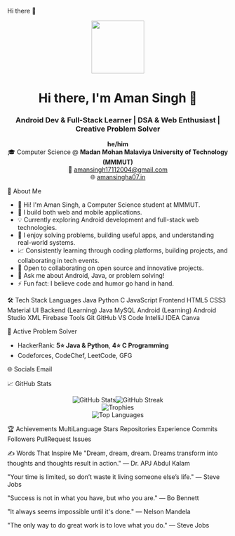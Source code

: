 Hi there 👋
<!--**Aman-Singh-07/Aman-Singh-07** is a ✨ _special_ ✨ repository because its `README.md` (this file) appears on your GitHub profile.Here are some ideas to get you started:- 🔭 I’m currently working on ...- 🌱 I’m currently learning ...- 👯 I’m looking to collaborate on ...- 🤔 I’m looking for help with ...- 💬 Ask me about ...- 📫 How to reach me: ...- 😄 Pronouns: ...- ⚡ Fun fact: ...-->
<p align="center"><img src="https://avatars.githubusercontent.com/u/180750425?s=400&u=862a9ba0baeff7573a8ea41bbbe6bc02439a3930&v=4" width="120" /></p>
<h1 align="center">Hi there, I'm Aman Singh 👋</h1><h3 align="center">Android Dev & Full-Stack Learner | DSA & Web Enthusiast | Creative Problem Solver</h3>

<p align="center"><b>he/him</b> <br>🎓 Computer Science @ <b>Madan Mohan Malaviya University of Technology (MMMUT)</b> <br>📧 <a href="mailto:amansingh17112004@gmail.com">amansingh17112004@gmail.com</a> <br>🌐 <a href="https://aman-singh-07.github.io/PortfolioA07/">amansingha07.in</a></p>

🚀 About Me
- 👋 Hi! I'm Aman Singh, a Computer Science student at MMMUT.
- 🔧 I build both web and mobile applications.
- 💡 Currently exploring Android development and full-stack web technologies.
- 🧩 I enjoy solving problems, building useful apps, and understanding real-world systems.
- 📈 Consistently learning through coding platforms, building projects, and collaborating in tech events.
- 👯 Open to collaborating on open source and innovative projects.
- 💬 Ask me about Android, Java, or problem solving!
- ⚡ Fun fact: I believe code and humor go hand in hand.

🛠 Tech Stack
Languages
Java Python C JavaScript
Frontend
HTML5 CSS3 Material UI
Backend (Learning)
Java MySQL
Android (Learning)
Android Studio XML Firebase
Tools
Git GitHub VS Code IntelliJ IDEA Canva

🧩 Active Problem Solver
- HackerRank: <b>5⭐ Java & Python</b>, <b>4⭐ C Programming</b>
- Codeforces, CodeChef, LeetCode, GFG

🌐 Socials
 Email

📈 GitHub Stats
<p align="center"><img src="https://github-readme-stats.vercel.app/api?username=Aman-Singh-07&show_icons=true&theme=tokyonight" alt="GitHub Stats" /><img src="https://streak-stats.demolab.com/?user=Aman-Singh-07&theme=tokyonight" alt="GitHub Streak" /><br /><img src="https://github-profile-trophy.vercel.app/?username=Aman-Singh-07&theme=tokyonight&margin-w=15&margin-h=15" alt="Trophies" /><br /><img src="https://github-readme-stats.vercel.app/api/top-langs/?username=Aman-Singh-07&layout=compact&theme=tokyonight" alt="Top Languages" /></p>

<!-- ## 📝 My Recent Commits![](https://github-readme-stats.vercel.app/api?username=Aman-Singh-07&theme=dark&hide_border=false&include_all_commits=true&count_private=true)<br/>![](https://nirzak-streak-stats.vercel.app/?user=Aman-Singh-07&theme=dark&hide_border=false)<br/>![](https://github-readme-stats.vercel.app/api/top-langs/?username=Aman-Singh-07&theme=dark&hide_border=false&include_all_commits=true&count_private=true&layout=compact)---[![](https://visitcount.itsvg.in/api?id=Aman-Singh-07&icon=0&color=0)](https://visitcount.itsvg.in) -->
<!--START_SECTION:activity-->
<!-- You can use tools like https://github.com/Readme-Workflows/Readme-Activity-Stats or https://github.com/marketplace/actions/github-activity-readme to show your latest commits automatically. -->
<!--END_SECTION:activity-->

🏆 Achievements
MultiLanguage Stars Repositories Experience Commits Followers PullRequest Issues

✍️ Words That Inspire Me
"Dream, dream, dream. Dreams transform into thoughts and thoughts result in action."
— Dr. APJ Abdul Kalam

"Your time is limited, so don’t waste it living someone else’s life."
— Steve Jobs

"Success is not in what you have, but who you are."
— Bo Bennett

"It always seems impossible until it's done."
— Nelson Mandela

"The only way to do great work is to love what you do."
— Steve Jobs


<!--**Aman-Singh-07/Aman-Singh-07** is a ✨ _special_ ✨ repository because its `README.md` (this file) appears on your GitHub profile.-->
<!--**Aman-Singh-07/Aman-Singh-07** is a ✨ _special_ ✨ repository because its `README.md` (this file) appears on your GitHub profile.-->
<!--**Aman-Singh-07/Aman-Singh-07** is a ✨ _special_ ✨ repository because its `README.md` (this file) appears on your GitHub profile.-->

